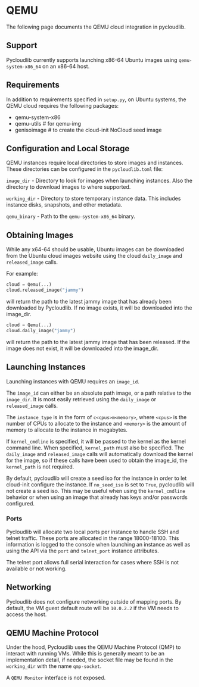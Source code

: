 # QEMU

The following page documents the QEMU cloud integration in pycloudlib.

## Support

Pycloudlib currently supports launching x86-64 Ubuntu images using
`qemu-system-x86_64` on an x86-64 host.

## Requirements

In addition to requirements specified in `setup.py`, on Ubuntu systems,
the QEMU cloud requires the following packages:

* qemu-system-x86
* qemu-utils  # for qemu-img
* genisoimage  # to create the cloud-init NoCloud seed image

## Configuration and Local Storage

QEMU instances require local directories to store images and instances.
These directories can be configured in the `pycloudlib.toml` file:

`image_dir` - Directory to look for images when launching instances.
  Also the directory to download images to where supported.

`working_dir` - Directory to store temporary instance data. This includes
  instance disks, snapshots, and other metadata.

`qemu_binary` - Path to the `qemu-system-x86_64` binary.

## Obtaining Images

While any x64-64 should be usable, Ubuntu images can be downloaded from the
Ubuntu cloud images website using the cloud `daily_image` and `released_image`
calls.

For example:

```python
cloud = Qemu(...)
cloud.released_image("jammy")
```

will return the path to the latest jammy image that has already been
downloaded by Pycloudlib. If no image exists, it will be downloaded
into the image_dir.

```python
cloud = Qemu(...)
cloud.daily_image("jammy")
```

will return the path to the latest jammy image that has been released.
If the image does not exist, it will be downloaded into the image_dir.

## Launching Instances

Launching instances with QEMU requires an `image_id`.

The `image_id` can either be an absolute path image, or a path relative
to the `image_dir`. It is most easily retrieved using the `daily_image` or
`released_image` calls.

The `instance_type` is in the form of `c<cpus>m<memory>`, where `<cpus>` is
the number of CPUs to allocate to the instance and `<memory>` is the amount
of memory to allocate to the instance in megabytes.

If `kernel_cmdline` is specified, it will be passed to the kernel as the
kernel command line. When specified, `kernel_path` must also be specified.
The `daily_image` and `released_image` calls will automatically download
the kernel for the image, so if these calls have been used to obtain the
image_id, the `kernel_path` is not required.

By default, pycloudlib will create a seed iso for the instance in order
to let cloud-init configure the instance. If `no_seed_iso` is set to
`True`, pycloudlib will not create a seed iso. This may be useful when
using the `kernel_cmdline` behavior or when using an image that already
has keys and/or passwords configured.

### Ports

Pycloudlib will allocate two local ports per instance to handle SSH and
telnet traffic. These ports are allocated in the range 18000-18100. This
information is logged to the console when launching an instance as well
as using the API via the `port` and `telnet_port` instance attributes.

The telnet port allows full serial interaction for cases where SSH is
not available or not working.

## Networking

Pycloudlib does not configure networking outside of mapping ports. By
default, the VM guest default route will be `10.0.2.2` if the VM needs
to access the host.

## QEMU Machine Protocol

Under the hood, Pycloudlib uses the QEMU Machine Protocol (QMP) to interact
with running VMs. While this is generally meant to be an implementation
detail, if needed, the socket file may be found in the `working_dir` with the
name `qmp-socket`.

A `QEMU Monitor` interface is not exposed.

